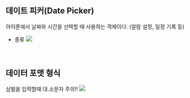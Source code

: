 ## 데이트 피커(Date Picker)
아이폰에서 날짜와 시간을 선택할 때 사용하는 객체이다. (알람 설정, 일정 기록 등)
* 종류
![](https://images.velog.io/images/hanturtle/post/0d70a7f8-8e2f-4f82-a9d3-dfc470405c40/image.png)
<br><br><br>

## 데이터 포맷 형식
  심벌을 입력할때 대.소문자 주의!!
![](https://images.velog.io/images/hanturtle/post/d1ba6874-e7b0-4000-b09e-4b20cc0d1f10/image.png)
<br>
